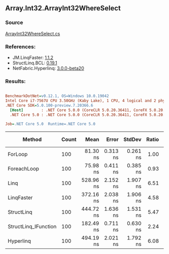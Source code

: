 ﻿## Array.Int32.ArrayInt32WhereSelect

### Source
[ArrayInt32WhereSelect.cs](../LinqBenchmarks/Array/Int32/ArrayInt32WhereSelect.cs)

### References:
- JM.LinqFaster: [1.1.2](https://www.nuget.org/packages/JM.LinqFaster/1.1.2)
- StructLinq.BCL: [0.19.1](https://www.nuget.org/packages/StructLinq.BCL/0.19.1)
- NetFabric.Hyperlinq: [3.0.0-beta20](https://www.nuget.org/packages/NetFabric.Hyperlinq/3.0.0-beta20)

### Results:
``` ini

BenchmarkDotNet=v0.12.1, OS=Windows 10.0.19042
Intel Core i7-7567U CPU 3.50GHz (Kaby Lake), 1 CPU, 4 logical and 2 physical cores
.NET Core SDK=5.0.100-preview.7.20366.6
  [Host]        : .NET Core 5.0.0 (CoreCLR 5.0.20.36411, CoreFX 5.0.20.36411), X64 RyuJIT
  .NET Core 5.0 : .NET Core 5.0.0 (CoreCLR 5.0.20.36411, CoreFX 5.0.20.36411), X64 RyuJIT

Job=.NET Core 5.0  Runtime=.NET Core 5.0  

```
|               Method | Count |      Mean |    Error |   StdDev | Ratio | RatioSD |  Gen 0 | Gen 1 | Gen 2 | Allocated | CacheMisses/Op | BranchMispredictions/Op |
|--------------------- |------ |----------:|---------:|---------:|------:|--------:|-------:|------:|------:|----------:|---------------:|------------------------:|
|              ForLoop |   100 |  81.30 ns | 0.313 ns | 0.261 ns |  1.00 |    0.00 |      - |     - |     - |         - |              0 |                       0 |
|          ForeachLoop |   100 |  75.98 ns | 0.411 ns | 0.385 ns |  0.93 |    0.01 |      - |     - |     - |         - |              0 |                       0 |
|                 Linq |   100 | 528.96 ns | 2.152 ns | 1.907 ns |  6.51 |    0.02 | 0.0496 |     - |     - |     104 B |              1 |                       1 |
|           LinqFaster |   100 | 372.16 ns | 2.038 ns | 1.906 ns |  4.58 |    0.03 | 0.3095 |     - |     - |     648 B |              1 |                       1 |
|           StructLinq |   100 | 444.72 ns | 1.636 ns | 1.531 ns |  5.47 |    0.03 |      - |     - |     - |         - |              0 |                       0 |
| StructLinq_IFunction |   100 | 182.49 ns | 0.711 ns | 0.630 ns |  2.24 |    0.01 |      - |     - |     - |         - |              0 |                       0 |
|            Hyperlinq |   100 | 494.19 ns | 2.021 ns | 1.792 ns |  6.08 |    0.03 |      - |     - |     - |         - |              0 |                       1 |
